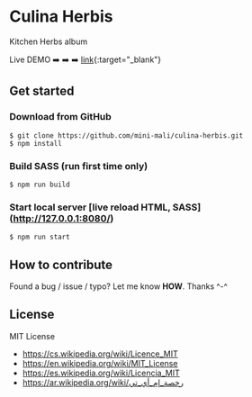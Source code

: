# Culina Herbis
Kitchen Herbs album


Live DEMO  ➡️ ➡️ ➡️  [link](https://mini-mali.github.io/culina-herbis/){:target="_blank"}






## Get started

### Download from GitHub
```
$ git clone https://github.com/mini-mali/culina-herbis.git
$ npm install
```


### Build SASS (run first time only)
```
$ npm run build
```


### Start local server [live reload HTML, SASS]  (http://127.0.0.1:8080/)
```
$ npm run start
```






## How to contribute
Found a bug / issue / typo? Let me know __HOW__. Thanks ^-^




## License

MIT License

* https://cs.wikipedia.org/wiki/Licence_MIT
* https://en.wikipedia.org/wiki/MIT_License
* https://es.wikipedia.org/wiki/Licencia_MIT
* https://ar.wikipedia.org/wiki/رخصة_إم_أي_تي